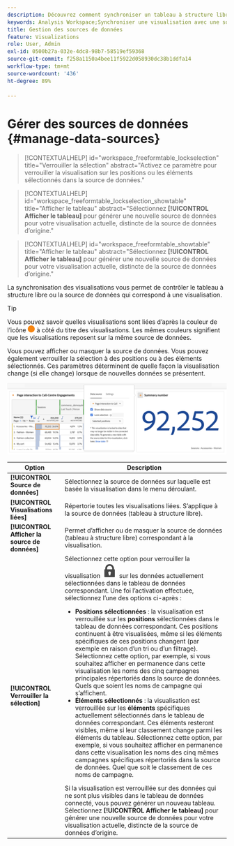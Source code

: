 ```yaml
---
description: Découvrez comment synchroniser un tableau à structure libre ou une source de données avec la visualisation correspondante.
keywords: Analysis Workspace;Synchroniser une visualisation avec une source de données
title: Gestion des sources de données
feature: Visualizations
role: User, Admin
exl-id: 0500b27a-032e-4dc8-98b7-58519ef59368
source-git-commit: f258a1150a4bee11f5922d058930dc38b1ddfa14
workflow-type: tm+mt
source-wordcount: '436'
ht-degree: 89%

---
```


# Gérer des sources de données {#manage-data-sources}

>[!CONTEXTUALHELP]
>id="workspace_freeformtable_lockselection"
>title="Verrouiller la sélection"
>abstract="Activez ce paramètre pour verrouiller la visualisation sur les positions ou les éléments sélectionnés dans la source de données."

>[!CONTEXTUALHELP]
>id="workspace_freeformtable_lockselection_showtable"
>title="Afficher le tableau"
>abstract="Sélectionnez **[!UICONTROL Afficher le tableau]** pour générer une nouvelle source de données pour votre visualisation actuelle, distincte de la source de données d’origine."

>[!CONTEXTUALHELP]
>id="workspace_freeformtable_showtable"
>title="Afficher le tableau"
>abstract="Sélectionnez **[!UICONTROL Afficher le tableau]** pour générer une nouvelle source de données pour votre visualisation actuelle, distincte de la source de données d’origine."


La synchronisation des visualisations vous permet de contrôler le tableau à structure libre ou la source de données qui correspond à une visualisation.


>[!TIP]
>
>Vous pouvez savoir quelles visualisations sont liées d’après la couleur de l’icône ![StatusOrange](/help/assets/icons/StatusOrange.svg) à côté du titre des visualisations. Les mêmes couleurs signifient que les visualisations reposent sur la même source de données.
>

Vous pouvez afficher ou masquer la source de données. Vous pouvez également verrouiller la sélection à des positions ou à des éléments sélectionnés. Ces paramètres déterminent de quelle façon la visualisation change (si elle change) lorsque de nouvelles données se présentent.

![Boîte de dialogue des options de la source de données présentant les options décrites dans la section suivante.](assets/lock-selection.png)

<!--
**Tip:** You can tell which visualizations are related by the color of the dot next to the title. Matching colors mean that visualizations are based on the same data source.

Managing a data source lets you show the data source or lock the selection. These settings determine how the visualization changes (or doesn't change) when new data comes in.

1. [Create a project](/help/analyze/analysis-workspace/home.md) with a data table and a [visualization](/help/analyze/analysis-workspace/visualizations/freeform-analysis-visualizations.md).
1. In the data table, select the cells (data source) you want to associate with the visualization.
1. In the visualization, click the dot next to the title to bring up the **[!UICONTROL Data Source]** dialog. Select **[!UICONTROL Show Data Source]** or **[!UICONTROL Lock Selection]**.

   ![](assets/manage-data-source.png)

   Synchronizing a visualization to a table cell creates a new (hidden) table and color-codes the synchronized visualization with that table.

>[!BEGINSHADEBOX]

See ![VideoCheckedOut](/help/assets/icons/VideoCheckedOut.svg) [Data source settings](https://video.tv.adobe.com/v/23729?quality=12&learn=on){target="_blank"} for a demo video.

>[!ENDSHADEBOX]

-->

| Option | Description |
|--- |--- |
| **[!UICONTROL Source de données]** | Sélectionnez la source de données sur laquelle est basée la visualisation dans le menu déroulant. |
| **[!UICONTROL Visualisations liées]** | Répertorie toutes les visualisations liées. S’applique à la source de données (tableau à structure libre). |
| **[!UICONTROL Afficher la source de données]** | Permet d’afficher ou de masquer la source de données (tableau à structure libre) correspondant à la visualisation. |
| **[!UICONTROL Verrouiller la sélection]** | Sélectionnez cette option pour verrouiller la visualisation ![LockClosed](/help/assets/icons/LockClosed.svg) sur les données actuellement sélectionnées dans le tableau de données correspondant. Une foi l’activation effectuée, sélectionnez l’une des options ci-après :  <ul><li>**Positions sélectionnées** : la visualisation est verrouillée sur les **positions** sélectionnées dans le tableau de données correspondant. Ces positions continuent à être visualisées, même si les éléments spécifiques de ces positions changent (par exemple en raison d’un tri ou d’un filtrage). Sélectionnez cette option, par exemple, si vous souhaitez afficher en permanence dans cette visualisation les noms des cinq campagnes principales répertoriés dans la source de données. Quels que soient les noms de campagne qui s’affichent.</li> <li>**Éléments sélectionnés** : la visualisation est verrouillée sur les **éléments** spécifiques actuellement sélectionnés dans le tableau de données correspondant. Ces éléments resteront visibles, même si leur classement change parmi les éléments du tableau. Sélectionnez cette option, par exemple, si vous souhaitez afficher en permanence dans cette visualisation les noms des cinq mêmes campagnes spécifiques répertoriés dans la source de données. Quel que soit le classement de ces noms de campagne.</li></ul>Si la visualisation est verrouillée sur des données qui ne sont plus visibles dans le tableau de données connecté, vous pouvez générer un nouveau tableau. Sélectionnez **[!UICONTROL Afficher le tableau]** pour générer une nouvelle source de données pour votre visualisation actuelle, distincte de la source de données d’origine. |
